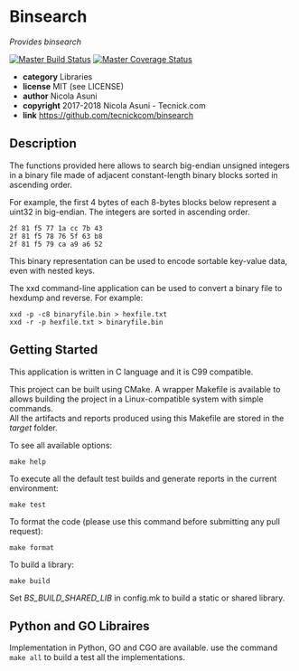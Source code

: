 # Binsearch

*Provides binsearch*

[![Master Build Status](https://secure.travis-ci.org/tecnickcom/binsearch.png?branch=master)](https://travis-ci.org/tecnickcom/binsearch?branch=master)
[![Master Coverage Status](https://coveralls.io/repos/tecnickcom/binsearch/badge.svg?branch=master&service=github)](https://coveralls.io/github/tecnickcom/binsearch?branch=master)

* **category**    Libraries
* **license**     MIT (see LICENSE)
* **author**      Nicola Asuni
* **copyright**   2017-2018 Nicola Asuni - Tecnick.com
* **link**        https://github.com/tecnickcom/binsearch


## Description

The functions provided here allows to search big-endian unsigned integers in a binary file made of adjacent constant-length binary blocks sorted in ascending order.

For example, the first 4 bytes of each 8-bytes blocks below represent a uint32 in big-endian.
The integers are sorted in ascending order.

```
2f 81 f5 77 1a cc 7b 43
2f 81 f5 78 76 5f 63 b8
2f 81 f5 79 ca a9 a6 52
```

This binary representation can be used to encode sortable key-value data, even with nested keys.

The xxd command-line application can be used to convert a binary file to hexdump and reverse.
For example:

```
xxd -p -c8 binaryfile.bin > hexfile.txt
xxd -r -p hexfile.txt > binaryfile.bin
```

## Getting Started

This application is written in C language and it is C99 compatible.

This project can be built using CMake.
A wrapper Makefile is available to allows building the project in a Linux-compatible system with simple commands.  
All the artifacts and reports produced using this Makefile are stored in the *target* folder.  

To see all available options:
```
make help
```

To execute all the default test builds and generate reports in the current environment:
```
make test
```

To format the code (please use this command before submitting any pull request):
```
make format
```

To build a library:
```
make build
```
Set *BS_BUILD_SHARED_LIB* in config.mk to build a static or shared library.


## Python and GO Libraires

Implementation in Python, GO and CGO are available.
use the command ```make all``` to build a test all the implementations.
